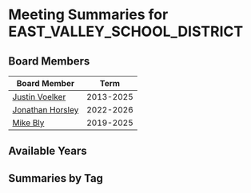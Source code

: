# Meeting Summaries for EAST_VALLEY_SCHOOL_DISTRICT

## Board Members

| Board Member       | Term           |
|--------------------|----------------|
| [Justin Voelker](board_member_276.md) | 2013-2025 |
| [Jonathan Horsley](board_member_277.md) | 2022-2026 |
| [Mike Bly](board_member_278.md) | 2019-2025 |

## Available Years

## Summaries by Tag

